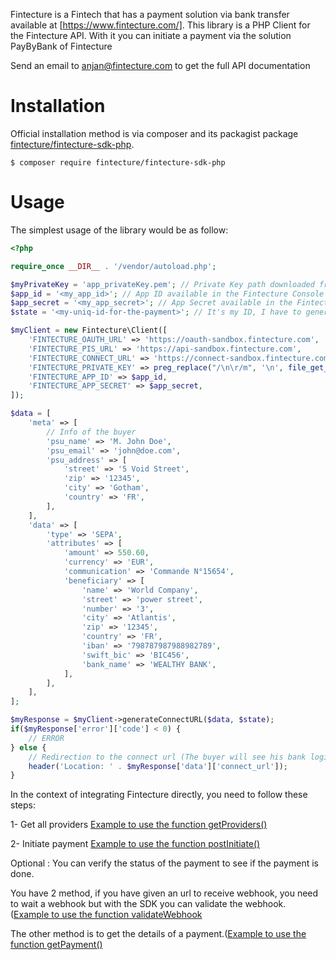 Fintecture is a Fintech that has a payment solution via bank transfer available at [https://www.fintecture.com/].
This library is a PHP Client for the Fintecture API. With it you can initiate a payment via the solution PayByBank of Fintecture

Send an email to anjan@fintecture.com to get the full API documentation

Installation
============

Official installation method is via composer and its packagist package [fintecture/fintecture-sdk-php](https://packagist.org/packages/fintecture/fintecture-sdk-php).

```
$ composer require fintecture/fintecture-sdk-php
```

Usage
=====

The simplest usage of the library would be as follow:

```php
<?php

require_once __DIR__ . '/vendor/autoload.php';

$myPrivateKey = 'app_privateKey.pem'; // Private Key path downloaded from the Fintecture Console (https://console.fintecture.com/)
$app_id = '<my_app_id>'; // App ID available in the Fintecture Console (https://console.fintecture.com/)
$app_secret = '<my_app_secret>'; // App Secret available in the Fintecture Console (https://console.fintecture.com/)
$state = '<my-uniq-id-for-the-payment>'; // It's my ID, I have to generate it myself, it will be sent back in the callback

$myClient = new Fintecture\Client([
    'FINTECTURE_OAUTH_URL' => 'https://oauth-sandbox.fintecture.com',
    'FINTECTURE_PIS_URL' => 'https://api-sandbox.fintecture.com',
    'FINTECTURE_CONNECT_URL' => 'https://connect-sandbox.fintecture.com',
    'FINTECTURE_PRIVATE_KEY' => preg_replace("/\n\r/m", '\n', file_get_contents($myPrivateKey)),
    'FINTECTURE_APP_ID' => $app_id,
    'FINTECTURE_APP_SECRET' => $app_secret,
]);

$data = [
    'meta' => [
        // Info of the buyer
        'psu_name' => 'M. John Doe',
        'psu_email' => 'john@doe.com',
        'psu_address' => [
            'street' => '5 Void Street',
            'zip' => '12345',
            'city' => 'Gotham',
            'country' => 'FR',
        ],
    ],
    'data' => [
        'type' => 'SEPA',
        'attributes' => [
            'amount' => 550.60,
            'currency' => 'EUR',
            'communication' => 'Commande N°15654',
            'beneficiary' => [
                'name' => 'World Company',
                'street' => 'power street',
                'number' => '3',
                'city' => 'Atlantis',
                'zip' => '12345',
                'country' => 'FR',
                'iban' => '798787987988982789',
                'swift_bic' => 'BIC456',
                'bank_name' => 'WEALTHY BANK',
            ],
        ],
    ],
];

$myResponse = $myClient->generateConnectURL($data, $state);
if($myResponse['error']['code'] < 0) {
    // ERROR
} else {
    // Redirection to the connect url (The buyer will see his bank login page to perform the bak transfer
    header('Location: ' . $myResponse['data']['connect_url']);
}
```

In the context of integrating Fintecture directly, you need to follow these steps: 

1- Get all providers
[Example to use the function getProviders()](https://github.com/Fintecture/fintecture-sdk-php/tree/master/example/example-get-providers.php)

2- Initiate payment
[Example to use the function postInitiate()](https://github.com/Fintecture/fintecture-sdk-php/tree/master/example/example-post-initiate.php)

Optional :
You can verify the status of the payment to see if the payment is done.

You have 2 method, if you have given an url to receive webhook, you need to wait a webhook but with the SDK you can validate the webhook. ([Example to use the function validateWebhook](https://github.com/Fintecture/fintecture-sdk-php/tree/master/example/example-validate-webhook.php)

The other method is to get the details of a payment.([Example to use the function getPayment()](https://github.com/Fintecture/fintecture-sdk-php/tree/master/example/example-get-payment.php)
